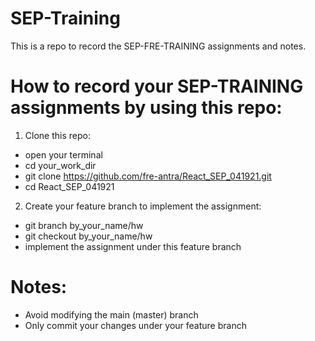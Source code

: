 # SEP-Training

This is a repo to record the SEP-FRE-TRAINING assignments and notes.

# How to record your SEP-TRAINING assignments by using this repo:

1. Clone this repo:

- open your terminal
- cd your_work_dir
- git clone https://github.com/fre-antra/React_SEP_041921.git
- cd React_SEP_041921

2. Create your feature branch to implement the assignment:

- git branch by_your_name/hw
- git checkout by_your_name/hw
- implement the assignment under this feature branch

# Notes:

- Avoid modifying the main (master) branch
- Only commit your changes under your feature branch

